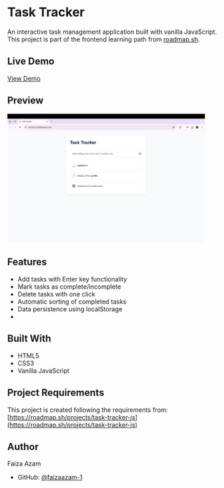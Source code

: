 # Task Tracker

An interactive task management application built with vanilla JavaScript. This project is part of the frontend learning path from [roadmap.sh](https://roadmap.sh/frontend).

## Live Demo
[View Demo](https://faizaazam-1.github.io/TaskTracker/)

## Preview
<img src="./assets/TaskTracker-preview.png" alt="Task Tracker Preview" width="450px">

## Features
- Add tasks with Enter key functionality
- Mark tasks as complete/incomplete
- Delete tasks with one click
- Automatic sorting of completed tasks
- Data persistence using localStorage
- 
## Built With
- HTML5
- CSS3
- Vanilla JavaScript

## Project Requirements
This project is created following the requirements from:
[https://roadmap.sh/projects/task-tracker-js](https://roadmap.sh/projects/task-tracker-js)

## Author
Faiza Azam
- GitHub: [@faizaazam-1](https://github.com/faizaazam-1)

